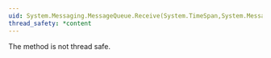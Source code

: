 ```yaml
---
uid: System.Messaging.MessageQueue.Receive(System.TimeSpan,System.Messaging.Cursor,System.Messaging.MessageQueueTransaction)
thread_safety: *content
---
```


The method is not thread safe.


